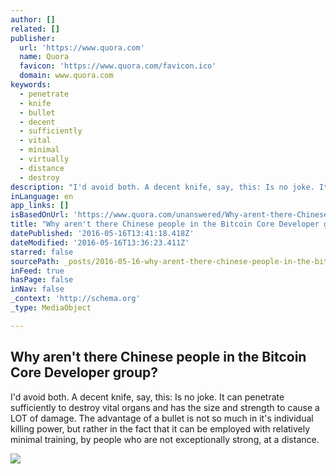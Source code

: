 ```yaml
---
author: []
related: []
publisher:
  url: 'https://www.quora.com'
  name: Quora
  favicon: 'https://www.quora.com/favicon.ico'
  domain: www.quora.com
keywords:
  - penetrate
  - knife
  - bullet
  - decent
  - sufficiently
  - vital
  - minimal
  - virtually
  - distance
  - destroy
description: "I'd avoid both. A decent knife, say, this: Is no joke. It can penetrate sufficiently to destroy vital organs and has the size and strength to cause a LOT of damage. The advantage of a bullet is not so much in it's individual killing power, but rather in the fact that it can be employed with relatively minimal training, by people who are not exceptionally strong, at a distance."
inLanguage: en
app_links: []
isBasedOnUrl: 'https://www.quora.com/unanswered/Why-arent-there-Chinese-people-in-the-Bitcoin-Core-Developer-group'
title: "Why aren't there Chinese people in the Bitcoin Core Developer group?"
datePublished: '2016-05-16T13:41:18.418Z'
dateModified: '2016-05-16T13:36:23.411Z'
starred: false
sourcePath: _posts/2016-05-16-why-arent-there-chinese-people-in-the-bitcoin-core-develope.md
inFeed: true
hasPage: false
inNav: false
_context: 'http://schema.org'
_type: MediaObject

---
```

<article style=""><h1>Why aren't there Chinese people in the Bitcoin Core Developer group?</h1><p>I'd avoid both. A decent knife, say, this: Is no joke. It can penetrate sufficiently to destroy vital organs and has the size and strength to cause a LOT of damage. The advantage of a bullet is not so much in it's individual killing power, but rather in the fact that it can be employed with relatively minimal training, by people who are not exceptionally strong, at a distance.</p><img src="https://qsf.is.quoracdn.net/-images.new_grid.fb_share_default.pnge6dde9cfa6e03c43.png" /></article>